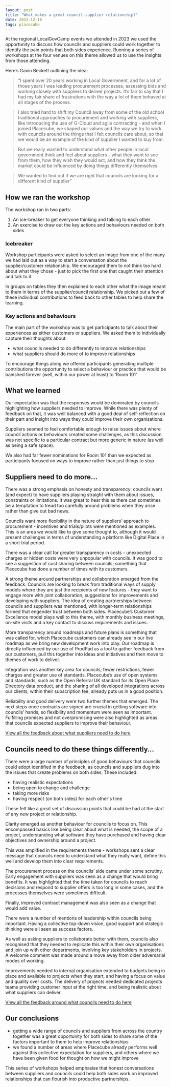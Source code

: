 ```yaml
---
layout: post
title: "What makes a great council-supplier relationship?"
date: 2023-12-18
tags: placecube
---
```


At the regional LocalGovCamp events we attended in 2023 we used the opportunity to discuss how councils and suppliers could work together to identify the pain points that both sides experience. Running a series of workshops at the four venues on this theme allowed us to use the insights from those attending.


Here’s Gavin Beckett outlining the idea:

> “I spent over 20 years working in Local Government, and for a lot of those years I was leading procurement processes, assessing bids and working closely with suppliers to deliver projects. It’s fair to say that I had my fair share of frustrations with the way a lot of them behaved at all stages of the process. 

> I also tried hard to shift my Council away from some of the old school traditional approaches to procurement and working with suppliers, like introducing the use of G-Cloud and agile contracting - and when I joined Placecube, we shaped our values and the way we try to work with councils around the things that I felt councils care about, so that we would be an example of the kind of supplier I wanted to buy from. 

> But we really wanted to understand what other people in local government think and feel about suppliers - what they want to see from them, how they wish they would act, and how they think the market could be influenced by doing things differently themselves. 

> We wanted to find out if we are right that councils are looking for a different kind of supplier”

 
## How we ran the workshop
The workshop ran in two parts:
1. An ice-breaker to get everyone thinking and talking to each other
2. An exercise to draw out the key actions and behaviours needed on both sides

### Icebreaker
Workshop participants were asked to select an image from one of the many we had laid out as a way to start a conversation about the supplier/customer relationship. We encouraged them to not think too hard about what they chose -  just to pick the first one that caught their attention and talk to it. 

In groups on tables they then explained to each other what the image meant to them in terms of the supplier/council relationship. We picked out a few of these individual contributions to feed back to other tables  to help share the learning.

### Key actions and behaviours
The main part of the workshop was to get participants to talk about their experiences as either customers or suppliers. We asked them to individually capture their thoughts about:

- what councils needed to do differently to improve relationships
- what suppliers should do more of to improve relationships

To encourage things along  we offered participants generating multiple contributions the opportunity to select a behaviour or practice that would be banished forever (well, within our power at least) to ‘Room 101’

 
## What we learned
Our expectation was that the responses would be dominated by councils highlighting how suppliers needed to improve. While there was plenty of feedback on that, it was well balanced  with a good deal of self-reflection on their part and insight into ways they could improve their own organisations. 

Suppliers seemed to feel comfortable enough to raise issues about where council actions or behaviours created some challenges, as this discussion was not specific to a particular contract but more generic in nature (as well as being a safe space).

We also had far fewer nominations for Room 101 than we expected as participants focused on ways to improve rather than just things to stop

 

## Suppliers need to do more…
There was a strong emphasis on honesty and transparency; councils want (and expect) to have suppliers playing straight with them about issues, constraints or limitations. It was great to hear this as there can sometimes be a temptation to tread too carefully around problems when they arise rather than give out bad news.

Councils want more flexibility in the nature of suppliers’ approach to procurement - incentives and trials/pilots were mentioned as examples. This is an area we would like to give some thought to, although it would present challenges in terms of understanding a platform like Digital Place in a short trial period.

There was a clear call for greater transparency in costs - unexpected charges or hidden costs were very unpopular with councils. It was good to see a suggestion of cost sharing between councils; something that Placecube has done a number of times with its customers.

A strong theme around partnerships and collaboration emerged from the feedback. Councils are looking to break from traditional ways of supply models where they are just the recipients of new features - they want to engage more with joint collaboration, suggestions for improvements and developing with suppliers. The idea of creating partnerships between councils and suppliers was mentioned, with longer-term relationships formed that engender trust between both sides. Placecube’s Customer Excellence model plays well to this theme, with monthly business meetings, on-site visits and a key contact to discuss requirements and issues.  

More transparency around roadmaps and future plans is something that was called for, which Placecube customers can already see in our live roadmap as we bring new development work into play. Our roadmap is directly influenced by our use of ProdPad as a tool to gather feedback from our customers, pull this together into ideas and initiatives and then move to themes of work to deliver.

Integration was another key area for councils; fewer restrictions, fewer charges and greater use of standards. Placecube’s use of open systems and standards, such as the Open Referral UK standard for its Open Place Directory data product, and the sharing of all developed integrations across our clients, within their subscription fee, already puts us in a good position. 

Reliability and good delivery were two further themes that emerged. The next steps once contracts are signed are crucial in getting software into councils’ hands, so flexibility and momentum were seen as important. Fulfilling promises and not overpromising were also highlighted as areas that councils expected suppliers to improve their behaviour. 

[View all the feedback about what suppliers need to do here](https://miro.com/app/board/uXjVMGCjF0o=/?moveToWidget=3458764570757926908&cot=14)

 
## Councils need to do these things differently…
There were a large number of principles of good behaviours that councils could adopt identified in the feedback, as councils and suppliers dug into the issues that create problems on both sides. These included: 

- having realistic expectations 
- being open to change and challenge 
- taking more risks 
- having respect (on both sides) for each other's time

These felt like a great set of discussion points that could be had at the start of any new project or relationship.

Clarity emerged as another behaviour for councils to focus on. This encompassed basics like being clear about what is needed, the scope of a project, understanding what software they have purchased and having clear objectives and ownership around a project.

This was amplified in the requirements theme - workshops sent a clear message that councils need to understand what they really want, define this well and develop them into clear requirements.

The procurement process on the councils’ side came under some scrutiny. Early engagement with suppliers was seen as a change that would bring benefits. It was highlighted that the time taken for councils to reach decisions and respond to supplier offers is too long in some cases, and the processes themselves were sometimes difficult. 

Finally, improved contract management was also seen as a change that would add value.

There were a number of mentions of leadership within councils being important. Having a collective top-down vision, good support and strategic thinking were all seen as success factors. 

As well as asking suppliers to collaborate better with them, councils also recognised that they needed to replicate this within their own organisations and join up with other departments, involving key stakeholders in projects. A welcome comment was made around a move away from older adversarial modes of working.

Improvements needed to internal organisation extended to budgets being in place and available to projects when they start, and having a focus on value and quality over costs. The delivery of  projects needed dedicated projects teams providing customer input at the right time, and being realistic about what suppliers can deliver.

[View all the feedback around what councils need to do here](https://miro.com/app/board/uXjVMGCjF0o=/?moveToWidget=3458764570757926387&cot=14)

## Our conclusions
- getting a wide range of councils and suppliers from across the country together was a great opportunity for both sides to share some of the factors important to them to help improve relationships
- we found a number of areas where Placecube already performs well against this collective expectation for suppliers, and others where we have been given food for thought on how we might improve

This series of workshops helped emphasise that honest conversations between suppliers and councils could help both sides work on improved relationships that can flourish into productive partnerships.
